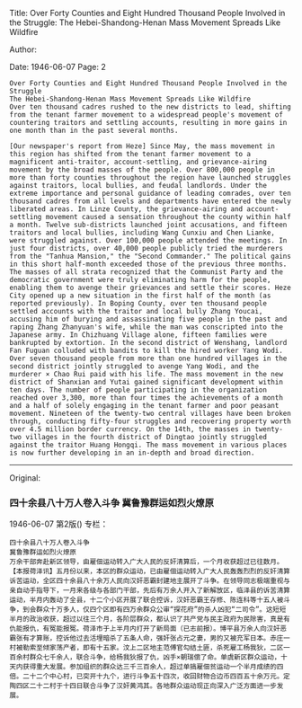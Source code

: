 Title: Over Forty Counties and Eight Hundred Thousand People Involved in the Struggle: The Hebei-Shandong-Henan Mass Movement Spreads Like Wildfire

Author:

Date: 1946-06-07
Page: 2

    Over Forty Counties and Eight Hundred Thousand People Involved in the Struggle
    The Hebei-Shandong-Henan Mass Movement Spreads Like Wildfire
    Over ten thousand cadres rushed to the new districts to lead, shifting from the tenant farmer movement to a widespread people's movement of countering traitors and settling accounts, resulting in more gains in one month than in the past several months.

    [Our newspaper's report from Heze] Since May, the mass movement in this region has shifted from the tenant farmer movement to a magnificent anti-traitor, account-settling, and grievance-airing movement by the broad masses of the people. Over 800,000 people in more than forty counties throughout the region have launched struggles against traitors, local bullies, and feudal landlords. Under the extreme importance and personal guidance of leading comrades, over ten thousand cadres from all levels and departments have entered the newly liberated areas. In Linze County, the grievance-airing and account-settling movement caused a sensation throughout the county within half a month. Twelve sub-districts launched joint accusations, and fifteen traitors and local bullies, including Wang Cunxiu and Chen Lianke, were struggled against. Over 100,000 people attended the meetings. In just four districts, over 40,000 people publicly tried the murderers from the "Tanhua Mansion," the "Second Commander." The political gains in this short half-month exceeded those of the previous three months. The masses of all strata recognized that the Communist Party and the democratic government were truly eliminating harm for the people, enabling them to avenge their grievances and settle their scores. Heze City opened up a new situation in the first half of the month (as reported previously). In Boping County, over ten thousand people settled accounts with the traitor and local bully Zhang Youcai, accusing him of burying and assassinating five people in the past and raping Zhang Zhanyuan's wife, while the man was conscripted into the Japanese army. In Chizhuang Village alone, fifteen families were bankrupted by extortion. In the second district of Wenshang, landlord Fan Fuguan colluded with bandits to kill the hired worker Yang Wodi. Over seven thousand people from more than one hundred villages in the second district jointly struggled to avenge Yang Wodi, and the murderer × Chao Rui paid with his life. The mass movement in the new district of Shanxian and Yutai gained significant development within ten days. The number of people participating in the organization reached over 3,300, more than four times the achievements of a month and a half of solely engaging in the tenant farmer and poor peasant movement. Nineteen of the twenty-two central villages have been broken through, conducting fifty-four struggles and recovering property worth over 4.5 million border currency. On the 14th, the masses in twenty-two villages in the fourth district of Dingtao jointly struggled against the traitor Huang Hongqi. The mass movement in various places is now further developing in an in-depth and broad direction.



<hr /> 

Original: 


### 四十余县八十万人卷入斗争  冀鲁豫群运如烈火燎原

1946-06-07
第2版()
专栏：

    四十余县八十万人卷入斗争
    冀鲁豫群运如烈火燎原
    万余干部奔赴新区领导，由雇佃运动转入广大人民的反奸清算后，一个月收获超过已往数月。            
    【本报荷泽讯】五月份以来，本区的群众运动，已由雇佃运动转入广大人民轰轰烈烈的反奸清算诉苦运动，全区四十余县八十余万人民向汉奸恶霸封建地主展开了斗争。在领导同志极端重视与亲自动手指导下，一月来各级与各部门干部，先后有万余人开入了新解放区，临泽县的诉苦清算运动，半月内轰动了全县，十二个小区开展了联合控诉，汉奸恶霸王存修、陈连科等十五人被斗争，到会群众十万多人，仅四个区即有四万余群众公审“探花府”的杀人凶犯“二司令”。这短短半月的政治收获，超过以往三个月，各阶层群众，都认识了共产党与民主政府为民除害，真是有仇能报仇，有冤能报冤。荷泽市于上半月内打开了新局面（已志前报）。博平县万余人向汉奸恶霸张有才算账，控诉他过去活埋暗杀了五条人命，强奸张占元之妻，男的又被充军日本。赤庄一村被勒索至倾家荡产者，即有十五家。汶上二区地主范傅官勾结土匪，杀死雇工杨我狄，二区一百余村群众七千余人，联合斗争，给杨我狄报了仇，凶手×朝瑞偿了命。单虞新区群众运动，十天内获得重大发展。参加组织的群众达三千三百余人，超过单搞雇佃贫运动一个半月成绩的四倍。二十二个中心村，已突开十九个，进行斗争五十四次，收回财物合边币四百五十余万元。定陶四区二十二村于十四日联合斗争了汉奸黄鸿其。各地群众运动现正向深入广泛方面进一步发展。

